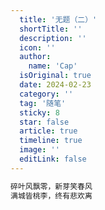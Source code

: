 ```yaml
---
  title: '无题（二）'
  shortTitle: ''
  description: ''
  icon: ''
  author:
    name: 'Cap'
  isOriginal: true
  date: 2024-02-23
  category: ''
  tag: '随笔'
  sticky: 8
  star: false
  article: true
  timeline: true
  image: ''
  editLink: false
---
```


```html
碎叶风飘零，新芽笑春风
满城皆桃李，终有悲欢离
```
